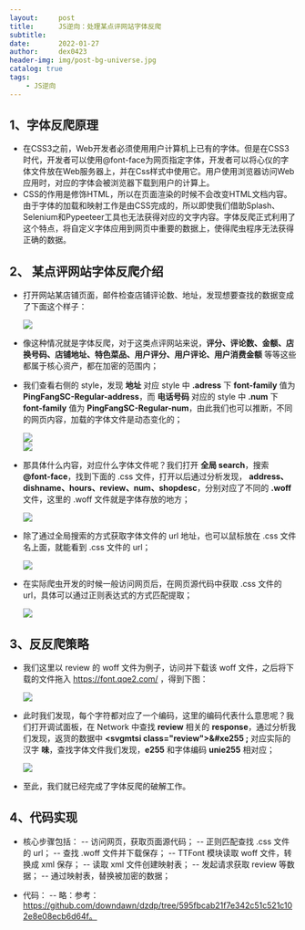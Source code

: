 ```yaml
---
layout:     post
title:      JS逆向：处理某点评网站字体反爬
subtitle:   
date:       2022-01-27
author:     dex0423
header-img: img/post-bg-universe.jpg
catalog: true
tags:
    - JS逆向
---
```



## 1、字体反爬原理

- 在CSS3之前，Web开发者必须使用用户计算机上已有的字体。但是在CSS3时代，开发者可以使用@font-face为网页指定字体，开发者可以将心仪的字体文件放在Web服务器上，并在Css样式中使用它。用户使用浏览器访问Web应用时，对应的字体会被浏览器下载到用户的计算上。
- CSS的作用是修饰HTML，所以在页面渲染的时候不会改变HTML文档内容。由于字体的加载和映射工作是由CSS完成的，所以即使我们借助Splash、Selenium和Pypeeteer工具也无法获得对应的文字内容。字体反爬正式利用了这个特点，将自定义字体应用到网页中重要的数据上，使得爬虫程序无法获得正确的数据。

## 2、 某点评网站字体反爬介绍

- 打开网站某店铺页面，邮件检查店铺评论数、地址，发现想要查找的数据变成了下面这个样子：

  ![]({{site.baseurl}}/img-post/字体-1.png)

- 像这种情况就是字体反爬，对于这类点评网站来说，**评分、评论数、金额、店换号码、店铺地址、特色菜品、用户评分、用户评论、用户消费金额** 等等这些都属于核心资产，都在加密的范围内；
- 我们查看右侧的 style，发现 **地址** 对应 style 中 **.adress** 下 **font-family** 值为 **PingFangSC-Regular-address**，而 **电话号码** 对应的 style 中 **.num** 下 **font-family** 值为 **PingFangSC-Regular-num**，由此我们也可以推断，不同的网页内容，加载的字体文件是动态变化的；

  ![]({{site.baseurl}}/img-post/字体-2.png)  
  ![]({{site.baseurl}}/img-post/字体-3.png)

- 那具体什么内容，对应什么字体文件呢？我们打开 **全局 search**，搜索 **@font-face**，找到下面的 .css 文件，打开以后通过分析发现， **address、dishname、hours、review、num、shopdesc**，分别对应了不同的 **.woff** 文件，这里的 .woff 文件就是字体存放的地方；

  ![]({{site.baseurl}}/img-post/字体-4.png)

- 除了通过全局搜索的方式获取字体文件的 url 地址，也可以鼠标放在 .css 文件名上面，就能看到 .css 文件的 url；

  ![]({{site.baseurl}}/img-post/字体-5.png)

- 在实际爬虫开发的时候一般访问网页后，在网页源代码中获取 .css 文件的 url，具体可以通过正则表达式的方式匹配提取；

  ![]({{site.baseurl}}/img-post/字体-6.png)

## 3、反反爬策略
- 我们这里以 review 的 woff 文件为例子，访问并下载该 woff 文件，之后将下载的文件拖入 https://font.qqe2.com/ ，得到下图：

  ![]({{site.baseurl}}/img-post/字体-7.png)

- 此时我们发现，每个字符都对应了一个编码，这里的编码代表什么意思呢？我们打开调试面板，在 Network 中查找 **review** 相关的 **response**，通过分析我们发现，返货的数据中 **<svgmtsi class=\"review\">&#xe255 ;</svgmtsi>** 对应实际的汉字 **味**，查找字体文件我们发现，**e255** 和字体编码 **unie255** 相对应；

  ![]({{site.baseurl}}/img-post/字体-8.png)

- 至此，我们就已经完成了字体反爬的破解工作。

## 4、代码实现

- 核心步骤包括：
  -- 访问网页，获取页面源代码；
  -- 正则匹配查找 .css 文件的 url；
  -- 查找 .woff 文件并下载保存；
  -- TTFont 模块读取 woff 文件，转换成 xml 保存；
  -- 读取 xml 文件创建映射表；
  -- 发起请求获取 review 等数据；
  -- 通过映射表，替换被加密的数据；

- 代码：
  -- 略：参考：https://github.com/downdawn/dzdp/tree/595fbcab21f7e342c51c521c102e8e08ecb6d64f。


